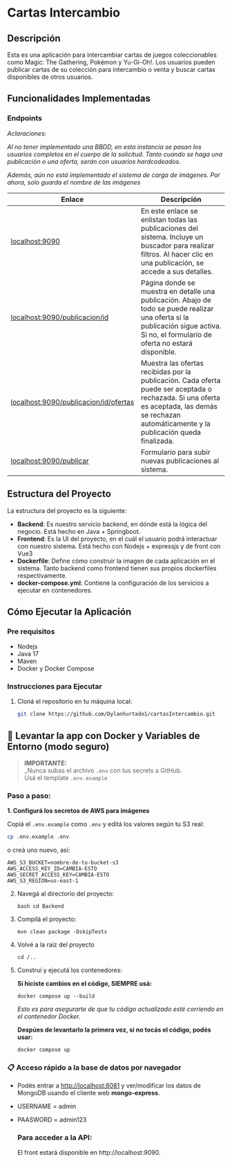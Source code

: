 # Cartas Intercambio

## Descripción
Esta es una aplicación para intercambiar cartas de juegos coleccionables como Magic: The Gathering, Pokémon y Yu-Gi-Oh!. Los usuarios pueden publicar cartas de su colección para intercambio o venta y buscar cartas disponibles de otros usuarios.

## Funcionalidades Implementadas

### Endpoints

*Aclaraciones:*

*Al no tener implementado una BBDD, en esta instancia se pasan los usuarios completos en el cuerpo de la solicitud. Tanto cuando se haga una publicación o una oferta, serán con usuarios hardcodeados.*

*Además, aún no está implementado el sistema de carga de imágenes. Por ahora, solo guarda el nombre de las imágenes*

| **Enlace**                                                        | **Descripción**   |
|-------------------------------------------------------------------|-----|
| [localhost:9090](http://localhost:9090)                           | En este enlace se enlistan todas las publicaciones del sistema. Incluye un buscador para realizar filtros. Al hacer clic en una publicación, se accede a sus detalles. |
| [localhost:9090/publicacion/id](http://localhost:9090/publicacion/id) | Página donde se muestra en detalle una publicación. Abajo de todo se puede realizar una oferta si la publicación sigue activa. Si no, el formulario de oferta no estará disponible. |
| [localhost:9090/publicacion/id/ofertas](http://localhost:9090/publicacion/id/ofertas) | Muestra las ofertas recibidas por la publicación. Cada oferta puede ser aceptada o rechazada. Si una oferta es aceptada, las demás se rechazan automáticamente y la publicación queda finalizada. |
| [localhost:9090/publicar](http://localhost:9090/publicar)     | Formulario para subir nuevas publicaciones al sistema.                                                                                                      |

## Estructura del Proyecto

La estructura del proyecto es la siguiente:

- **Backend**: Es nuestro servicio backend, en dónde está la lógica del negocio. Está hecho en Java + Springboot.
- **Frontend**: Es la UI del proyecto, en el cuál el usuario podrá interactuar con nuestro sistema. Está hecho con Nodejs + expressjs y de front con Vue3 
- **Dockerfile**: Define cómo construir la imagen de cada aplicación en el sistema. Tanto backend como frontend tienen sus propios dockerfiles respectivamente.
- **docker-compose.yml**: Contiene la configuración de los servicios a ejecutar en contenedores.

## Cómo Ejecutar la Aplicación

### Pre requisitos

- Nodejs
- Java 17
- Maven
- Docker y Docker Compose

### Instrucciones para Ejecutar

1. Cloná el repositorio en tu máquina local:
   ```bash
   git clone https://github.com/Dylanhurtado1/cartasIntercambio.git

## 🚀 Levantar la app con Docker y Variables de Entorno (modo seguro)

> **IMPORTANTE:**  
> _Nunca subas el archivo `.env` con tus secrets a GitHub.  
> Usá el template `.env.example`

### **Paso a paso:**

**1. Configurá los secretos de AWS para imágenes**

Copiá el `.env.example` como `.env` y editá los valores según tu S3 real:

```bash
cp .env.example .env
``` 

o creá uno nuevo, así:

```
AWS_S3_BUCKET=nombre-de-tu-bucket-s3
AWS_ACCESS_KEY_ID=CAMBIA-ESTO
AWS_SECRET_ACCESS_KEY=CAMBIA-ESTO
AWS_S3_REGION=us-east-1
```

2. Navegá al directorio del proyecto:

    ```bash cd Backend```

3. Compilá el proyecto:

    ```mvn clean package -DskipTests```

4. Volvé a la raíz del proyecto

    ```cd /..```

5. Construí y ejecutá los contenedores:

    **Si hiciste cambios en el código, SIEMPRE usá:**
    
    ```docker compose up --build```
    
   *Esto es para asegurarte de que tu código actualizado esté corriendo en el contenedor Docker.*
    
   **Despúes de levantarlo la primera vez, si no tocás el código, podés usar:**
    
    ```docker compose up```

### 📋 Acceso rápido a la base de datos por navegador

- Podés entrar a [http://localhost:8081](http://localhost:8081) y ver/modificar los datos de MongoDB usando el cliente web **mongo-express**.
- USERNAME = admin
- PAASWORD = admin123
    
    ### Para acceder a la API:
    
    El front estará disponible en http://localhost:9090.


